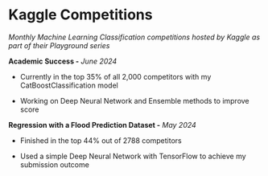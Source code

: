 # Kaggle Competitions
*Monthly Machine Learning Classification competitions hosted by Kaggle as part of their Playground series*


**Academic Success -** *June 2024*

- Currently in the top 35% of all 2,000 competitors with my CatBoostClassification model

- Working on Deep Neural Network and Ensemble methods to improve score



**Regression with a Flood Prediction Dataset -** *May 2024*

- Finished in the top 44% out of 2788 competitors

- Used a simple Deep Neural Network with TensorFlow to achieve my submission outcome
